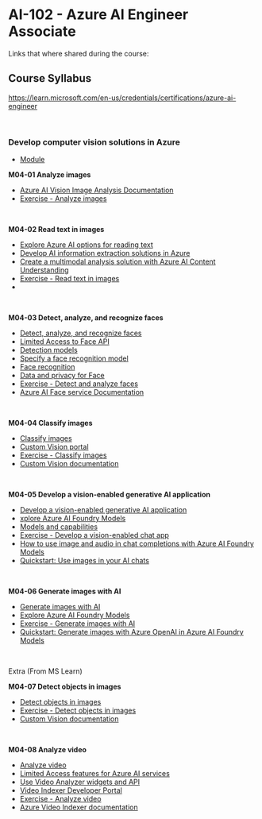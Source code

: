 # AI-102 - Azure AI Engineer Associate
Links that where shared during the course:

## Course Syllabus
https://learn.microsoft.com/en-us/credentials/certifications/azure-ai-engineer

<br>

### Develop computer vision solutions in Azure
- [Module](hhttps://learn.microsoft.com/en-gb/training/paths/create-computer-vision-solutions-azure-ai/)

<B>M04-01 Analyze images</B>
- [Azure AI Vision Image Analysis Documentation](https://learn.microsoft.com/en-us/azure/ai-services/computer-vision/overview-image-analysis?tabs=4-0)
- [Exercise - Analyze images](https://microsoftlearning.github.io/mslearn-ai-vision/Instructions/Labs/01-analyze-images.html)

<br>

<B>M04-02 Read text in images</B>
- [Explore Azure AI options for reading text](https://learn.microsoft.com/en-gb/training/modules/read-text-images-documents-with-computer-vision-service/2-options-read-text)
- [Develop AI information extraction solutions in Azure](https://learn.microsoft.com/en-us/training/paths/ai-extract-information/)
- [Create a multimodal analysis solution with Azure AI Content Understanding](https://learn.microsoft.com/en-us/training/modules/analyze-content-ai/)
- [Exercise - Read text in images](https://go.microsoft.com/fwlink/?linkid=2320100)
- []()

<br>

<B>M04-03 Detect, analyze, and recognize faces</B>
- [Detect, analyze, and recognize faces](https://learn.microsoft.com/en-gb/training/modules/detect-analyze-recognize-faces/)
- [Limited Access to Face API](https://learn.microsoft.com/en-us/azure/ai-foundry/responsible-ai/computer-vision/limited-access-identity)
- [Detection models](https://learn.microsoft.com/en-us/azure/ai-services/computer-vision/how-to/specify-detection-model)
- [Specify a face recognition model](https://learn.microsoft.com/en-us/azure/ai-services/computer-vision/how-to/specify-recognition-model)
- [Face recognition](https://learn.microsoft.com/en-us/azure/ai-services/computer-vision/concept-face-recognition)
- [Data and privacy for Face](https://learn.microsoft.com/en-us/azure/ai-foundry/responsible-ai/face/data-privacy-security)
- [Exercise - Detect and analyze faces](https://go.microsoft.com/fwlink/?linkid=2320103)
- [Azure AI Face service Documentation](https://learn.microsoft.com/en-us/azure/ai-services/computer-vision/overview-identity)

<br>

<B>M04-04 Classify images</B>
- [Classify images](https://aka.ms/mslearn-custom-image-classification)
- [Custom Vision portal](https://www.customvision.ai/)
- [Exercise - Classify images](https://go.microsoft.com/fwlink/?linkid=2320009)
- [Custom Vision documentation](https://learn.microsoft.com/en-us/azure/ai-services/custom-vision-service/)

<br>

<B>M04-05 Develop a vision-enabled generative AI application</B>
- [Develop a vision-enabled generative AI application](https://aka.ms/mslearn-gen-ai-vision)
- [xplore Azure AI Foundry Models](https://learn.microsoft.com/en-us/azure/ai-foundry/concepts/foundry-models-overview)
- [Models and capabilities](https://learn.microsoft.com/en-us/azure/ai-foundry/foundry-models/concepts/models)
- [Exercise - Develop a vision-enabled chat app](https://go.microsoft.com/fwlink/?linkid=2318613)
- [How to use image and audio in chat completions with Azure AI Foundry Models](https://learn.microsoft.com/en-us/azure/ai-foundry/foundry-models/how-to/use-chat-multi-modal?pivots=programming-language-python)
- [Quickstart: Use images in your AI chats](https://learn.microsoft.com/en-us/azure/ai-foundry/openai/gpt-v-quickstart?tabs=command-line%2Ckeyless%2Ctypescript-keyless&pivots=ai-foundry-portal)

<br>

<B>M04-06 Generate images with AI</B>
- [Generate images with AI](https://aka.ms/mslearn-generate-images)
- [Explore Azure AI Foundry Models](https://learn.microsoft.com/en-us/azure/ai-foundry/concepts/foundry-models-overview)
- [Exercise - Generate images with AI](https://go.microsoft.com/fwlink/?linkid=2310727)
- [Quickstart: Generate images with Azure OpenAI in Azure AI Foundry Models](https://learn.microsoft.com/en-us/azure/ai-foundry/openai/dall-e-quickstart?tabs=command-line%2Cgpt-image-1%2Ckeyless%2Ctypescript-keyless&pivots=programming-language-studio)

<br>

Extra (From MS Learn)

<B>M04-07 Detect objects in images</B>
- [Detect objects in images](https://learn.microsoft.com/en-us/training/modules/detect-objects-images/)
- [Exercise - Detect objects in images](https://microsoftlearning.github.io/mslearn-ai-vision/Instructions/Labs/05-custom-vision-object-detection.html)
- [Custom Vision documentation](https://learn.microsoft.com/en-us/azure/ai-services/custom-vision-service/)

<br>

<B>M04-08 Analyze video</B>
- [Analyze video](https://learn.microsoft.com/en-us/training/modules/analyze-video/)
- [Limited Access features for Azure AI services](https://learn.microsoft.com/en-us/azure/ai-services/cognitive-services-limited-access)
- [Use Video Analyzer widgets and API](https://learn.microsoft.com/en-us/training/modules/analyze-video/4-use-video-indexer-widgets-apis)
- [Video Indexer Developer Portal](https://api-portal.videoindexer.ai/)
- [Exercise - Analyze video](https://microsoftlearning.github.io/mslearn-ai-vision/Instructions/Labs/06-video-indexer.html)
- [Azure Video Indexer documentation](https://learn.microsoft.com/en-us/azure/azure-video-indexer/)
